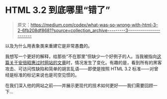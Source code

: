 # HTML 3.2 到底哪里“错了”

> 原文：<https://medium.com/codex/what-was-so-wrong-with-html-3-2-6fb208df8681?source=collection_archive---------3----------------------->

以及为什么用表象类来重建它是非常愚蠢的。

我想写一个更好的解释，给那些“不在那里”但缺少一个好例子的人。当我被指向[这篇关于安倍昭惠过时网站的文章](/@toshiakinagayama1990/this-page-might-be-the-sword-of-damocles-for-the-web-ecd4f1e600a5)时，情况发生了变化。有趣的是，看到所有的黑客攻击、可访问性缺陷和简单的胡言乱语——即使是按照 HTML 3.2 标准——对曾经是标准的标记来说也是司空见惯的。

在我们深入他的网站之前——并展示更现代的技术如何更好——我们需要回顾一下…